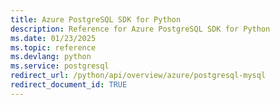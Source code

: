 ```yaml
---
title: Azure PostgreSQL SDK for Python
description: Reference for Azure PostgreSQL SDK for Python
ms.date: 01/23/2025
ms.topic: reference
ms.devlang: python
ms.service: postgresql
redirect_url: /python/api/overview/azure/postgresql-mysql
redirect_document_id: TRUE
---
```


